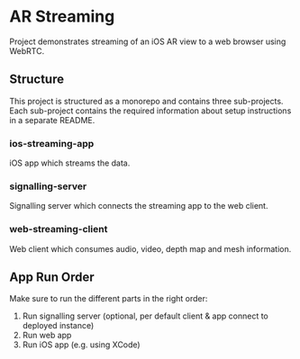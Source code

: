 # AR Streaming

Project demonstrates streaming of an iOS AR view to a web browser using WebRTC.

## Structure

This project is structured as a monorepo and contains three sub-projects.
Each sub-project contains the required information about setup instructions in a separate README.

### ios-streaming-app

iOS app which streams the data.

### signalling-server

Signalling server which connects the streaming app to the web client.

### web-streaming-client

Web client which consumes audio, video, depth map and mesh information.

## App Run Order

Make sure to run the different parts in the right order:

1. Run signalling server (optional, per default client & app connect to deployed instance)
2. Run web app
3. Run iOS app (e.g. using XCode)